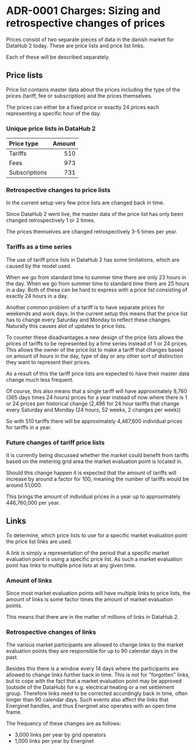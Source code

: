 # ADR-0001 Charges: Sizing and retrospective changes of prices

Prices consist of two separate pieces of data in the danish market for DataHub 2 today. These are price lists and price list links.

Each of these will be described separately.

## Price lists

Price list contains master data about the prices including the type of the prices (tariff, fee or subscription) and the prices themselves.

The prices can either be a fixed price or exactly 24 prices each representing a specific hour of the day.

### Unique price lists in DataHub 2

| Price type | Amount |
|:-----------|-------:|
|Tariffs|510|
|Fees|973|
|Subscriptions|731|

### Retrospective changes to price lists

In the current setup very few price lists are changed back in time.

Since DataHub 2 went live, the master data of the price list has only been changed retrospectively 1 or 2 times.

The prices themselves are changed retrospectively 3-5 times per year.

### Tariffs as a time series

The use of tariff price lists in DataHub 2 has some limitations, which are caused by the model used.

When we go from standard time to summer time there are only 23 hours in the day. When we go from summer time to standard time there are 25 hours in a day. Both of these can be hard to express with a price list consisting of exactly 24 hours in a day.

Another common problem of a tariff is to have separate prices for weekends and work days. In the current setup this means that the price list has to change every Saturday and Monday to reflect these changes. Naturally this causes alot of updates to price lists.

To counter these disadvantages a new design of the price lists allows the prices of tariffs to be represented by a time series instead of 1 or 24 prices. This allows the owner of the price list to make a tariff that changes based on amount of hours in the day, type of day or any other sort of distinction they want to represent their prices.

As a result of this the tariff price lists are expected to have their master data change much less frequent.

Of course, this also means that a single tariff will have approximately 8,760 (365 days times 24 hours) prices for a year instead of now where there is 1 or 24 prices per historical change (2,496 for 24 hour tariffs that change every Saturday and Monday (24 hours, 52 weeks, 2 changes per week))

So with 510 tariffs there will be approximately 4,467,600 individual prices for tariffs in a year.

### Future changes of tariff price lists

It is currently being discussed whether the market could benefit from tariffs based on the metering grid area the market evaluation point is located in.

Should this change happen it is expected that the amount of tariffs will increase by around a factor for 100, meaning the number of tariffs would be around 51,000.

This brings the amount of individual prices in a year up to approximately 446,760,000 per year.

## Links

To determine, which price lists to use for a specific market evaluation point the price list links are used.

A link is simply a representation of the period that a specific market evaluation point is using a specific price list. As such a market evaluation point has links to multiple price lists at any given time.

### Amount of links

Since most market evaluation points will have multiple links to price lists, the amount of links is some factor times the amount of market evaluation points.

This means that there are in the matter of millions of links in DataHub 2.

### Retrospective changes of links

The various market participants are allowed to change links to the market evaluation points they are responsible for up to 90 calendar days in the past.

Besides this there is a window every 14 days where the participants are allowed to change links further back in time. This is not for "forgotten" links, but to cope with the fact that a market evaluation point may be approved (outside of the DataHub) for e.g. electrical heating or a net settlement group. Therefore links need to be corrected accordingly back in time, often longer than 90 calendar days. Such events also affect the links that Energinet handles, and thus Energinet also operates with an open time frame.  

The frequency of these changes are as follows:

* 3,000 links per year by grid operators
* 1,000 links per year by Energinet

